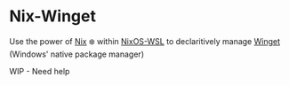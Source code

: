 # Nix-Winget

Use the power of [Nix](https://nixos.org/) ❄️ within [NixOS-WSL](https://github.com/nix-community/NixOS-WSL) to declaritively manage [Winget](https://github.com/microsoft/winget-cli) (Windows' native package manager)

WIP - Need help
